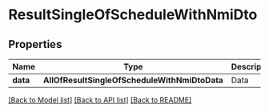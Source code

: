 # ResultSingleOfScheduleWithNmiDto

## Properties
Name | Type | Description | Notes
------------ | ------------- | ------------- | -------------
**data** | **AllOfResultSingleOfScheduleWithNmiDtoData** | Data | [optional] 

[[Back to Model list]](../../README.md#documentation-for-models) [[Back to API list]](../../README.md#documentation-for-api-endpoints) [[Back to README]](../../README.md)

